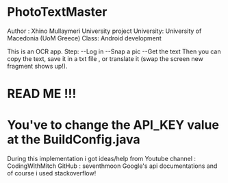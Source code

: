 # PhotoTextMaster
Author : Xhino Mullaymeri 
University project 
University: University of Macedonia (UoM Greece)
Class: Android development


This is an OCR app.
Step:
--Log in
--Snap a pic
--Get the text
Then you can copy the text, save it in a txt file , or translate it (swap the screen new fragment shows up!).




# READ ME !!!
# You've to change the API_KEY value at the BuildConfig.java


During this implementation i got ideas/help from
Youtube channel : CodingWithMitch
GitHub : seventhmoon
Google's api documentations
and of course i used stackoverflow!
